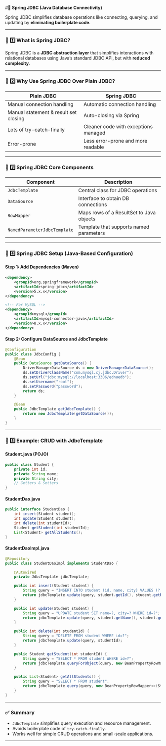 #🌱 **Spring JDBC (Java Database Connectivity)**

Spring JDBC simplifies database operations like connecting, querying, and updating by **eliminating boilerplate code**.

---

### 🔹 **1️⃣ What is Spring JDBC?**

Spring JDBC is a **JDBC abstraction layer** that simplifies interactions with relational databases using Java’s standard JDBC API, but with **reduced complexity**.

---

### 🔹 **2️⃣ Why Use Spring JDBC Over Plain JDBC?**

| Plain JDBC | Spring JDBC |
|------------|--------------|
| Manual connection handling | Automatic connection handling |
| Manual statement & result set closing | Auto-closing via Spring |
| Lots of try-catch-finally | Cleaner code with exceptions managed |
| Error-prone | Less error-prone and more readable |

---

### 🔹 **3️⃣ Spring JDBC Core Components**

| Component | Description |
|----------|-------------|
| `JdbcTemplate` | Central class for JDBC operations |
| `DataSource` | Interface to obtain DB connections |
| `RowMapper` | Maps rows of a ResultSet to Java objects |
| `NamedParameterJdbcTemplate` | Template that supports named parameters |

---

### 🔹 **4️⃣ Spring JDBC Setup (Java-Based Configuration)**

#### Step 1: Add Dependencies (Maven)
```xml
<dependency>
    <groupId>org.springframework</groupId>
    <artifactId>spring-jdbc</artifactId>
    <version>5.x.x</version>
</dependency>

<!-- For MySQL -->
<dependency>
    <groupId>mysql</groupId>
    <artifactId>mysql-connector-java</artifactId>
    <version>8.x.x</version>
</dependency>
```

#### Step 2: Configure DataSource and JdbcTemplate
```java
@Configuration
public class JdbcConfig {
    @Bean
    public DataSource getDataSource() {
        DriverManagerDataSource ds = new DriverManagerDataSource();
        ds.setDriverClassName("com.mysql.cj.jdbc.Driver");
        ds.setUrl("jdbc:mysql://localhost:3306/ednuedb");
        ds.setUsername("root");
        ds.setPassword("password");
        return ds;
    }

    @Bean
    public JdbcTemplate getJdbcTemplate() {
        return new JdbcTemplate(getDataSource());
    }
}
```

---

### 🔹 **5️⃣ Example: CRUD with JdbcTemplate**

#### Student.java (POJO)
```java
public class Student {
    private int id;
    private String name;
    private String city;
    // Getters & Setters
}
```

#### StudentDao.java
```java
public interface StudentDao {
    int insert(Student student);
    int update(Student student);
    int delete(int studentId);
    Student getStudent(int studentId);
    List<Student> getAllStudents();
}
```

#### StudentDaoImpl.java
```java
@Repository
public class StudentDaoImpl implements StudentDao {

    @Autowired
    private JdbcTemplate jdbcTemplate;

    public int insert(Student student) {
        String query = "INSERT INTO student (id, name, city) VALUES (?, ?, ?)";
        return jdbcTemplate.update(query, student.getId(), student.getName(), student.getCity());
    }

    public int update(Student student) {
        String query = "UPDATE student SET name=?, city=? WHERE id=?";
        return jdbcTemplate.update(query, student.getName(), student.getCity(), student.getId());
    }

    public int delete(int studentId) {
        String query = "DELETE FROM student WHERE id=?";
        return jdbcTemplate.update(query, studentId);
    }

    public Student getStudent(int studentId) {
        String query = "SELECT * FROM student WHERE id=?";
        return jdbcTemplate.queryForObject(query, new BeanPropertyRowMapper<>(Student.class), studentId);
    }

    public List<Student> getAllStudents() {
        String query = "SELECT * FROM student";
        return jdbcTemplate.query(query, new BeanPropertyRowMapper<>(Student.class));
    }
}
```

---

### ✅ Summary

- `JdbcTemplate` simplifies query execution and resource management.
- Avoids boilerplate code of `try-catch-finally`.
- Works well for simple CRUD operations and small-scale applications.

---